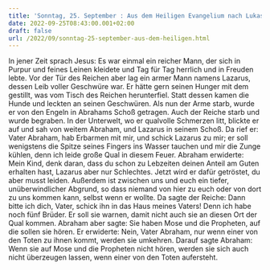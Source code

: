 ```yaml
---
title: 'Sonntag, 25. September : Aus dem Heiligen Evangelium nach Lukas - Lk 16,19-31.'
date: 2022-09-25T08:43:00.001+02:00
draft: false
url: /2022/09/sonntag-25-september-aus-dem-heiligen.html
---
```


In jener Zeit sprach Jesus: Es war einmal ein reicher Mann, der sich in Purpur und feines Leinen kleidete und Tag für Tag herrlich und in Freuden lebte. Vor der Tür des Reichen aber lag ein armer Mann namens Lazarus, dessen Leib voller Geschwüre war. Er hätte gern seinen Hunger mit dem gestillt, was vom Tisch des Reichen herunterfiel. Statt dessen kamen die Hunde und leckten an seinen Geschwüren. Als nun der Arme starb, wurde er von den Engeln in Abrahams Schoß getragen. Auch der Reiche starb und wurde begraben. In der Unterwelt, wo er qualvolle Schmerzen litt, blickte er auf und sah von weitem Abraham, und Lazarus in seinem Schoß. Da rief er: Vater Abraham, hab Erbarmen mit mir, und schick Lazarus zu mir; er soll wenigstens die Spitze seines Fingers ins Wasser tauchen und mir die Zunge kühlen, denn ich leide große Qual in diesem Feuer. Abraham erwiderte: Mein Kind, denk daran, dass du schon zu Lebzeiten deinen Anteil am Guten erhalten hast, Lazarus aber nur Schlechtes. Jetzt wird er dafür getröstet, du aber musst leiden. Außerdem ist zwischen uns und euch ein tiefer, unüberwindlicher Abgrund, so dass niemand von hier zu euch oder von dort zu uns kommen kann, selbst wenn er wollte. Da sagte der Reiche: Dann bitte ich dich, Vater, schick ihn in das Haus meines Vaters! Denn ich habe noch fünf Brüder. Er soll sie warnen, damit nicht auch sie an diesen Ort der Qual kommen. Abraham aber sagte: Sie haben Mose und die Propheten, auf die sollen sie hören. Er erwiderte: Nein, Vater Abraham, nur wenn einer von den Toten zu ihnen kommt, werden sie umkehren. Darauf sagte Abraham: Wenn sie auf Mose und die Propheten nicht hören, werden sie sich auch nicht überzeugen lassen, wenn einer von den Toten aufersteht.